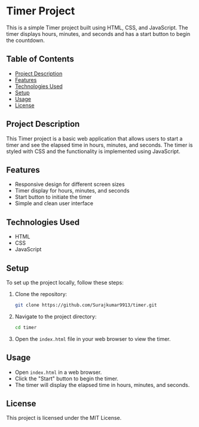 # Timer Project

This is a simple Timer project built using HTML, CSS, and JavaScript. The timer displays hours, minutes, and seconds and has a start button to begin the countdown.

## Table of Contents

- [Project Description](#project-description)
- [Features](#features)
- [Technologies Used](#technologies-used)
- [Setup](#setup)
- [Usage](#usage)
- [License](#license)

## Project Description

This Timer project is a basic web application that allows users to start a timer and see the elapsed time in hours, minutes, and seconds. The timer is styled with CSS and the functionality is implemented using JavaScript.

## Features

- Responsive design for different screen sizes
- Timer display for hours, minutes, and seconds
- Start button to initiate the timer
- Simple and clean user interface

## Technologies Used

- HTML
- CSS
- JavaScript

## Setup

To set up the project locally, follow these steps:

1. Clone the repository:
    ```bash
    git clone https://github.com/Surajkumar9913/timer.git
    ```

2. Navigate to the project directory:
    ```bash
    cd timer
    ```

3. Open the `index.html` file in your web browser to view the timer.

## Usage

- Open `index.html` in a web browser.
- Click the "Start" button to begin the timer.
- The timer will display the elapsed time in hours, minutes, and seconds.

## License

This project is licensed under the MIT License.
